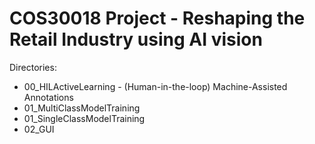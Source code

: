 # COS30018 Project - Reshaping the Retail Industry using AI vision

Directories:
- 00_HILActiveLearning - (Human-in-the-loop) Machine-Assisted Annotations
- 01_MultiClassModelTraining
- 01_SingleClassModelTraining
- 02_GUI
